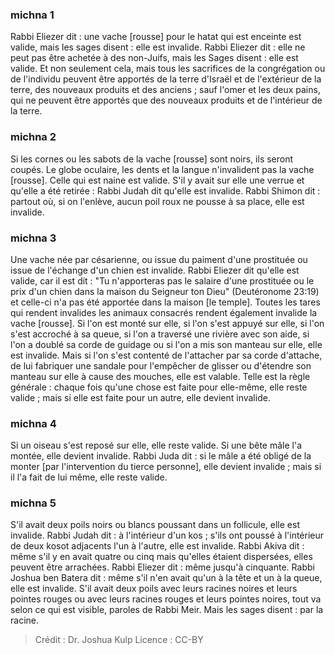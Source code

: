 
### michna 1
Rabbi Eliezer dit : une vache [rousse] pour le hatat qui est enceinte est valide, mais les sages disent : elle est invalide. Rabbi Eliezer dit : elle ne peut pas être achetée à des non-Juifs, mais les Sages disent : elle est valide. Et non seulement cela, mais tous les sacrifices de la congrégation ou de l'individu peuvent être apportés de la terre d'Israël et de l'extérieur de la terre, des nouveaux produits et des anciens ; sauf l'omer et les deux pains, qui ne peuvent être apportés que des nouveaux produits et de l'intérieur de la terre.

### michna 2
Si les cornes ou les sabots de la vache [rousse] sont noirs, ils seront coupés. Le globe oculaire, les dents et la langue n'invalident pas la vache [rousse]. Celle qui est naine est valide. S'il y avait sur elle une verrue et qu'elle a été retirée : Rabbi Judah dit qu'elle est invalide. Rabbi Shimon dit : partout où, si on l'enlève, aucun poil roux ne pousse à sa place, elle est invalide.

### michna 3
Une vache née par césarienne, ou issue du paiment d'une prostituée ou issue de l'échange d'un chien est invalide. Rabbi Eliezer dit qu'elle est valide, car il est dit : "Tu n'apporteras pas le salaire d'une prostituée ou le prix d'un chien dans la maison du Seigneur ton Dieu" (Deutéronome 23:19) et celle-ci n'a pas été apportée dans la maison [le temple]. Toutes les tares qui rendent invalides les animaux consacrés rendent également invalide la vache [rousse]. Si l'on est monté sur elle, si l'on s'est appuyé sur elle, si l'on s'est accroché à sa queue, si l'on a traversé une rivière avec son aide, si l'on a doublé sa corde de guidage ou si l'on a mis son manteau sur elle, elle est invalide. Mais si l'on s'est contenté de l'attacher par sa corde d'attache, de lui fabriquer une sandale pour l'empêcher de glisser ou d'étendre son manteau sur elle à cause des mouches, elle est valable. Telle est la règle générale : chaque fois qu'une chose est faite pour elle-même, elle reste valide ; mais si elle est faite pour un autre, elle devient invalide.

### michna 4
Si un oiseau s'est reposé sur elle, elle reste valide. Si une bête mâle l'a montée, elle devient invalide. Rabbi Juda dit : si le mâle a été obligé de la monter [par l'intervention du tierce personne], elle devient invalide ; mais si il l'a fait de lui même, elle reste valide.

### michna 5
S'il avait deux poils noirs ou blancs poussant dans un follicule, elle est invalide. Rabbi Judah dit : à l'intérieur d'un kos ; s'ils ont poussé à l'intérieur de deux kosot adjacents l'un à l'autre, elle est invalide. Rabbi Akiva dit : même s'il y en avait quatre ou cinq mais qu'elles étaient dispersées, elles peuvent être arrachées. Rabbi Eliezer dit : même jusqu'à cinquante. Rabbi Joshua ben Batera dit : même s'il n'en avait qu'un à la tête et un à la queue, elle est invalide. S'il avait deux poils avec leurs racines noires et leurs pointes rouges ou avec leurs racines rouges et leurs pointes noires, tout va selon ce qui est visible, paroles de Rabbi Meir. Mais les sages disent : par la racine.

>Crédit : Dr. Joshua Kulp
>Licence : CC-BY